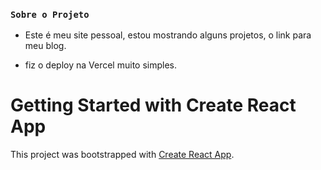 
### `Sobre o Projeto`

  - Este é meu site pessoal, estou mostrando alguns projetos,
  o link para meu blog.


  - fiz o deploy na Vercel muito simples.




# Getting Started with Create React App

This project was bootstrapped with [Create React App](https://github.com/facebook/create-react-app).
